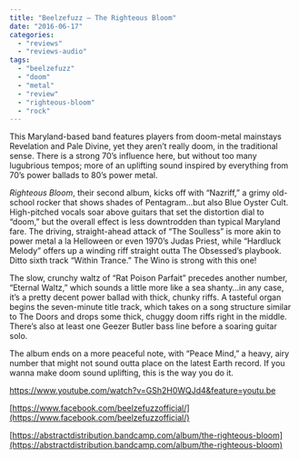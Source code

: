 ```yaml
---
title: "Beelzefuzz – The Righteous Bloom"
date: "2016-06-17"
categories: 
  - "reviews"
  - "reviews-audio"
tags: 
  - "beelzefuzz"
  - "doom"
  - "metal"
  - "review"
  - "righteous-bloom"
  - "rock"
---
```


This Maryland-based band features players from doom-metal mainstays Revelation and Pale Divine, yet they aren’t really doom, in the traditional sense. There is a strong 70’s influence here, but without too many lugubrious tempos; more of an uplifting sound inspired by everything from 70’s power ballads to 80’s power metal.

_Righteous Bloom_, their second album, kicks off with “Nazriff,” a grimy old-school rocker that shows shades of Pentagram…but also Blue Oyster Cult. High-pitched vocals soar above guitars that set the distortion dial to “doom,” but the overall effect is less downtrodden than typical Maryland fare. The driving, straight-ahead attack of “The Soulless” is more akin to power metal a la Helloween or even 1970’s Judas Priest, while “Hardluck Melody” offers up a winding riff straight outta The Obsessed’s playbook. Ditto sixth track “Within Trance.” The Wino is strong with this one!

The slow, crunchy waltz of “Rat Poison Parfait” precedes another number, “Eternal Waltz,” which sounds a little more like a sea shanty…in any case, it’s a pretty decent power ballad with thick, chunky riffs. A tasteful organ begins the seven-minute title track, which takes on a song structure similar to The Doors and drops some thick, chuggy doom riffs right in the middle. There’s also at least one Geezer Butler bass line before a soaring guitar solo.

The album ends on a more peaceful note, with “Peace Mind,” a heavy, airy number that might not sound outta place on the latest Earth record. If you wanna make doom sound uplifting, this is the way you do it.

https://www.youtube.com/watch?v=GSh2H0WQJd4&feature=youtu.be

[https://www.facebook.com/beelzefuzzofficial/](https://www.facebook.com/beelzefuzzofficial/)

[https://abstractdistribution.bandcamp.com/album/the-righteous-bloom](https://abstractdistribution.bandcamp.com/album/the-righteous-bloom)
